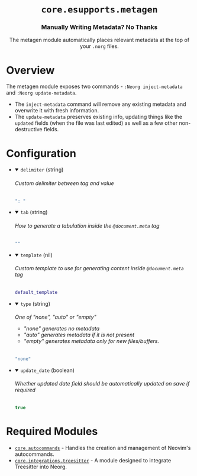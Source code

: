 <div align="center">

# `core.esupports.metagen`

### Manually Writing Metadata? No Thanks

The metagen module automatically places relevant metadata at the top of your `.norg` files.



</div>

# Overview

The metagen module exposes two commands - `:Neorg inject-metadata` and `:Neorg update-metadata`.

- The `inject-metadata` command will remove any existing metadata and overwrite it with fresh information.
- The `update-metadata` preserves existing info, updating things like the `updated` fields (when the file
  was last edited) as well as a few other non-destructive fields.

# Configuration

* <details open>
  
  <summary><code>delimiter</code> (string)</summary>
  
  <h6>
  
  <div>
  
  Custom delimiter between tag and value
  
  </div>
  
  </h6>
  
  ```lua
  ": "
  ```
  
  </details>

* <details open>
  
  <summary><code>tab</code> (string)</summary>
  
  <h6>
  
  <div>
  
  How to generate a tabulation inside the `@document.meta` tag
  
  </div>
  
  </h6>
  
  ```lua
  ""
  ```
  
  </details>

* <details open>
  
  <summary><code>template</code> (nil)</summary>
  
  <h6>
  
  <div>
  
  Custom template to use for generating content inside `@document.meta` tag
  
  </div>
  
  </h6>
  
  ```lua
  default_template
  ```
  
  </details>

* <details open>
  
  <summary><code>type</code> (string)</summary>
  
  <h6>
  
  <div>
  
  One of "none", "auto" or "empty"
  - "none" generates no metadata
  - "auto" generates metadata if it is not present
  - "empty" generates metadata only for new files/buffers.
  
  </div>
  
  </h6>
  
  ```lua
  "none"
  ```
  
  </details>

* <details open>
  
  <summary><code>update_date</code> (boolean)</summary>
  
  <h6>
  
  <div>
  
  Whether updated date field should be automatically updated on save if required
  
  </div>
  
  </h6>
  
  ```lua
  true
  ```
  
  </details>


# Required Modules

- [`core.autocommands`](https://github.com/nvim-neorg/neorg/wiki/Autocommands) - Handles the creation and management of Neovim's autocommands.
- [`core.integrations.treesitter`](https://github.com/nvim-neorg/neorg/wiki/Treesitter-Integration) - A module designed to integrate Treesitter into Neorg.


